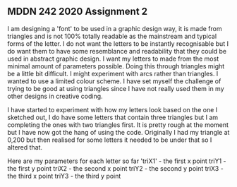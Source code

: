 ## MDDN 242 2020 Assignment 2


I am designing a 'font' to be used in a graphic design way, it is made from triangles and is not 100% totally readable as the mainstream and typical forms of the letter. I do not want the letters to be instantly recognisable but I do want them to have some resemblance and readability that they could be used in abstract graphic design. I want my letters to made from the most minimal amount of parameters possible. Doing this through triangles might be a little bit difficult. I might experiment with arcs rather than triangles. I wanted to use a limited colour scheme. I have set myself the challenge of trying to be good at using triangles since I have not really used them in my other designs in creative coding. 

I have started to experiment with how my letters look based on the one I sketched out, I do have some letters that contain three triangles but I am completing the ones with two triangles first. It is pretty rough at the moment but I have now got the hang of using the code. Originally I had my triangle at 0,200 but then realised for some letters it needed to be under that so I altered that.

Here are my parameters for each letter so far
  'triX1' - the first x point
  triY1 - the first y point
  triX2 - the second x point
  triY2 - the second y point
  triX3 - the third x point
  triY3 - the third y point

